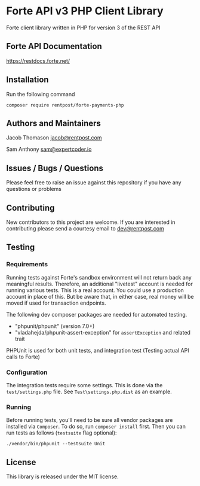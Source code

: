 # Forte API v3 PHP Client Library

Forte client library written in PHP for version 3 of the REST API

## Forte API Documentation

https://restdocs.forte.net/

## Installation

Run the following command

```
composer require rentpost/forte-payments-php
```

## Authors and Maintainers

Jacob Thomason
<jacob@rentpost.com>

Sam Anthony
<sam@expertcoder.io>

## Issues / Bugs / Questions

Please feel free to raise an issue against this repository if you have any questions or problems

## Contributing

New contributors to this project are welcome. If you are interested in contributing please
send a courtesy email to dev@rentpost.com

## Testing
### Requirements

Running tests against Forte's sandbox environment will not return back any meaningful results.  Therefore, an additional "livetest" account is needed for running various tests.  This is a real account.  You could use a production account in place of this.  But be aware that, in either case, real money will be moved if used for transaction endpoints.

The following dev composer packages are needed for automated testing.

- "phpunit/phpunit" (version 7.0+)
- "vladahejda/phpunit-assert-exception" for `assertException` and related trait

PHPUnit is used for both unit tests, and integration test (Testing actual
API calls to Forte)

### Configuration

The integration tests require some settings. This is done via the `test/settings.php` file.  See `Test\settings.php.dist` as an example.

### Running

Before running tests, you'll need to be sure all vendor packages are installed via `Composer`.  To do so, run `composer install` first.  Then you can run tests as follows (`testsuite` flag optional):

```
./vendor/bin/phpunit --testsuite Unit
```

## License

This library is released under the MIT license.
